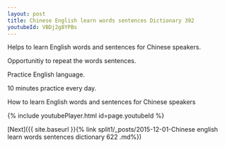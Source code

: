 ```yaml
---
layout: post
title: Chinese English learn words sentences Dictionary 392 
youtubeId: VBDj2g8YPBs
---
```

 
 
Helps to learn English words and sentences for Chinese speakers.

Opportunitiy to repeat the words sentences. 

Practice English language. 
 
10 minutes practice every day. 
 
How to learn English words and sentences for Chinese speakers 
 
{% include youtubePlayer.html id=page.youtubeId %}
 
 
[Next]({{ site.baseurl }}{% link  split1/_posts/2015-12-01-Chinese english learn words sentences dictionary 622 .md%})
 
